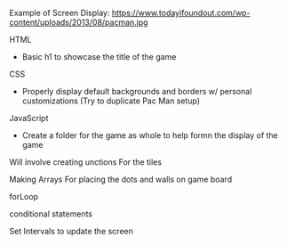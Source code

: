  Example of Screen Display: https://www.todayifoundout.com/wp-content/uploads/2013/08/pacman.jpg


HTML 

-	Basic  h1 to showcase the title of the game

CSS

-	Properly display default backgrounds and borders w/ personal customizations (Try to duplicate Pac Man setup)

JavaScript

- Create a folder for the game as whole to help formn the display of the game

Will involve creating unctions For the  tiles

Making Arrays For placing the dots and walls on game board

forLoop

conditional statements

Set Intervals to update the screen



